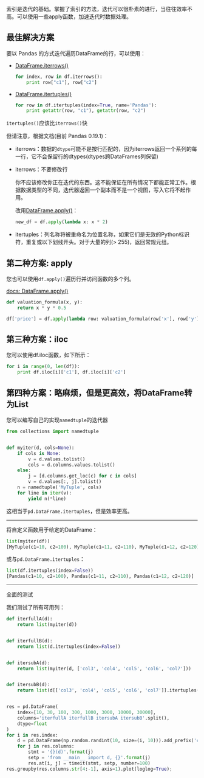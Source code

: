 索引是迭代的基础。掌握了索引的方法，迭代可以很朴素的进行，当往往效率不高。可以使用一些apply函数，加速迭代时数据处理。

## 最佳解决方案

要以 Pandas 的方式迭代遍历DataFrame的行，可以使用：

- [DataFrame.iterrows()](http://pandas.pydata.org/pandas-docs/stable/generated/pandas.DataFrame.iterrows.html)

  ```python
  for index, row in df.iterrows():
      print row["c1"], row["c2"]
  ```

- [DataFrame.itertuples()](http://pandas.pydata.org/pandas-docs/stable/generated/pandas.DataFrame.itertuples.html)

  ```python
  for row in df.itertuples(index=True, name='Pandas'):
      print getattr(row, "c1"), getattr(row, "c2")
  ```

`itertuples()`应该比`iterrows()`快

但请注意，根据文档(目前 Pandas 0.19.1)：

- iterrows：数据的`dtype`可能不是按行匹配的，因为iterrows返回一个系列的每一行，它不会保留行的dtypes(dtypes跨DataFrames列保留)

- iterrows：不要修改行

  你不应该修改你正在迭代的东西。这不能保证在所有情况下都能正常工作。根据数据类型的不同，迭代器返回一个副本而不是一个视图，写入它将不起作用。

  改用[DataFrame.apply()](http://pandas.pydata.org/pandas-docs/stable/generated/pandas.DataFrame.apply.html)：

  ```python
  new_df = df.apply(lambda x: x * 2)
  ```

- itertuples：列名称将被重命名为位置名称，如果它们是无效的Python标识符，重复或以下划线开头。对于大量的列(> 255)，返回常规元组。



## 第二种方案: apply

您也可以使用`df.apply()`遍历行并访问函数的多个列。

[docs: DataFrame.apply()](http://pandas.pydata.org/pandas-docs/stable/generated/pandas.DataFrame.apply.html)

```python
def valuation_formula(x, y):
    return x * y * 0.5

df['price'] = df.apply(lambda row: valuation_formula(row['x'], row['y']), axis=1)
```



## 第三种方案：iloc

您可以使用df.iloc函数，如下所示：

```python
for i in range(0, len(df)):
    print df.iloc[i]['c1'], df.iloc[i]['c2']
```



## 第四种方案：略麻烦，但是更高效，将DataFrame转为List

您可以编写自己的实现`namedtuple`的迭代器

```python
from collections import namedtuple


def myiter(d, cols=None):
    if cols is None:
        v = d.values.tolist()
        cols = d.columns.values.tolist()
    else:
        j = [d.columns.get_loc(c) for c in cols]
        v = d.values[:, j].tolist()
    n = namedtuple('MyTuple', cols)
    for line in iter(v):
        yield n(*line)
```

这相当于`pd.DataFrame.itertuples`，但是效率更高。

------

将自定义函数用于给定的DataFrame：

```python
list(myiter(df))
[MyTuple(c1=10, c2=100), MyTuple(c1=11, c2=110), MyTuple(c1=12, c2=120)]
```

或与`pd.DataFrame.itertuples`：

```python
list(df.itertuples(index=False))
[Pandas(c1=10, c2=100), Pandas(c1=11, c2=110), Pandas(c1=12, c2=120)]
```

------

全面的测试

我们测试了所有可用列：

```python
def iterfullA(d):
    return list(myiter(d))


def iterfullB(d):
    return list(d.itertuples(index=False))


def itersubA(d):
    return list(myiter(d, ['col3', 'col4', 'col5', 'col6', 'col7']))


def itersubB(d):
    return list(d[['col3', 'col4', 'col5', 'col6', 'col7']].itertuples(index=False))


res = pd.DataFrame(
    index=[10, 30, 100, 300, 1000, 3000, 10000, 30000],
    columns='iterfullA iterfullB itersubA itersubB'.split(),
    dtype=float
)
for i in res.index:
    d = pd.DataFrame(np.random.randint(10, size=(i, 10))).add_prefix('col')
    for j in res.columns:
        stmt = '{}(d)'.format(j)
        setp = 'from __main__ import d, {}'.format(j)
        res.at[i, j] = timeit(stmt, setp, number=100)
res.groupby(res.columns.str[4:-1], axis=1).plot(loglog=True);
```